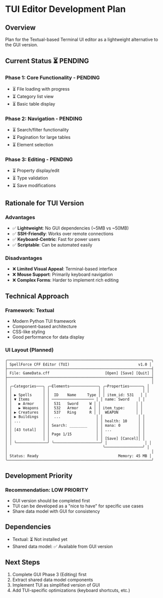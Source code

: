 # TUI Editor Development Plan

## Overview
Plan for the Textual-based Terminal UI editor as a lightweight alternative to the GUI version.

## Current Status ⏳ PENDING

### Phase 1: Core Functionality - PENDING
- ⏳ File loading with progress
- ⏳ Category list view
- ⏳ Basic table display

### Phase 2: Navigation - PENDING
- ⏳ Search/filter functionality
- ⏳ Pagination for large tables
- ⏳ Element selection

### Phase 3: Editing - PENDING
- ⏳ Property display/edit
- ⏳ Type validation
- ⏳ Save modifications

## Rationale for TUI Version

### Advantages
- ✅ **Lightweight**: No GUI dependencies (~5MB vs ~50MB)
- ✅ **SSH-Friendly**: Works over remote connections
- ✅ **Keyboard-Centric**: Fast for power users
- ✅ **Scriptable**: Can be automated easily

### Disadvantages
- ❌ **Limited Visual Appeal**: Terminal-based interface
- ❌ **Mouse Support**: Primarily keyboard navigation
- ❌ **Complex Forms**: Harder to implement rich editing

## Technical Approach

### Framework: Textual
- Modern Python TUI framework
- Component-based architecture
- CSS-like styling
- Good performance for data display

### UI Layout (Planned)
```
╭─────────────────────────────────────────────────────────────────╮
│ SpellForce CFF Editor (TUI)                               v1.0 │
├─────────────────────────────────────────────────────────────────┤
│ File: GameData.cff                         [Open] [Save] [Quit] │
├─────────────────────────────────────────────────────────────────┤
│                                                                 │
│ ╭─Categories───╮ ╭─Elements─────────────╮ ╭─Properties──────╮ │
│ │              │ │                      │ │                 │ │
│ │ ▶ Spells     │ │  ID    Name     Type │ │ item_id: 531   │ │
│ │ ▼ Items      │ │ ─────────────────── │ │ name: Sword    │ │
│ │   ▶ Armor    │ │  531   Sword     W │ │                │ │
│ │   ▶ Weapons  │ │  532   Armor     A │ │ item_type:     │ │
│ │ ▶ Creatures  │ │  537   Ring      R │ │  WEAPON        │ │
│ │ ▶ Buildings  │ │  ...                │ │                │ │
│ │ ...          │ │                     │ │ health: 10     │ │
│ │              │ │ Search: ________    │ │ mana: 0        │ │
│ │ [43 total]   │ │                     │ │ ...            │ │
│ │              │ │ Page 1/15           │ │                │ │
│ │              │ │                     │ │ [Save] [Cancel]│ │
│ │ ╰──────────────╯ ╰─────────────────────╯ │                 │ │
│                                           ╰─────────────────╯ │
│                                                                 │
│ Status: Ready                                    Memory: 45 MB │
╰─────────────────────────────────────────────────────────────────╯
```

## Development Priority

### Recommendation: LOW PRIORITY
- GUI version should be completed first
- TUI can be developed as a "nice to have" for specific use cases
- Share data model with GUI for consistency

## Dependencies
- Textual: ⏳ Not installed yet
- Shared data model: ✅ Available from GUI version

## Next Steps
1. Complete GUI Phase 3 (Editing) first
2. Extract shared data model components
3. Implement TUI as simplified version of GUI
4. Add TUI-specific optimizations (keyboard shortcuts, etc.)